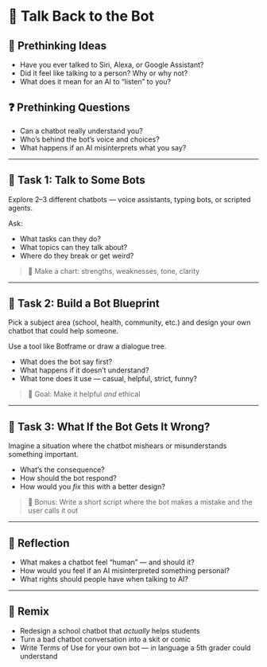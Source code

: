 # 💬 Talk Back to the Bot

## 💭 Prethinking Ideas
- Have you ever talked to Siri, Alexa, or Google Assistant?
- Did it feel like talking to a person? Why or why not?
- What does it mean for an AI to “listen” to you?

## ❓ Prethinking Questions
- Can a chatbot really understand you?
- Who’s behind the bot’s voice and choices?
- What happens if an AI misinterprets what you say?

---

## 🤖 Task 1: Talk to Some Bots

Explore 2–3 different chatbots — voice assistants, typing bots, or scripted agents.

Ask:
- What tasks can they do?
- What topics can they talk about?
- Where do they break or get weird?

> 🎯 Make a chart: strengths, weaknesses, tone, clarity

---

## 🧠 Task 2: Build a Bot Blueprint

Pick a subject area (school, health, community, etc.) and design your own chatbot that could help someone.

Use a tool like Botframe or draw a dialogue tree.

- What does the bot say first?
- What happens if it doesn’t understand?
- What tone does it use — casual, helpful, strict, funny?

> 🎯 Goal: Make it helpful *and* ethical

---

## 🔄 Task 3: What If the Bot Gets It Wrong?

Imagine a situation where the chatbot mishears or misunderstands something important.

- What’s the consequence?
- How should the bot respond?
- How would you *fix* this with a better design?

> 🎯 Bonus: Write a short script where the bot makes a mistake and the user calls it out

---

## 💬 Reflection

- What makes a chatbot feel “human” — and should it?
- How would you feel if an AI misinterpreted something personal?
- What rights should people have when talking to AI?

---

## 🎨 Remix

- Redesign a school chatbot that *actually* helps students
- Turn a bad chatbot conversation into a skit or comic
- Write Terms of Use for your own bot — in language a 5th grader could understand
